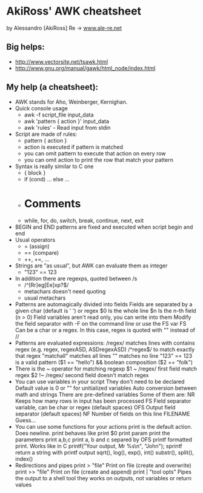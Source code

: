 # AkiRoss' AWK cheatsheet
by Alessandro [AkiRoss] Re -> www.ale-re.net

## Big helps:
 * http://www.vectorsite.net/tsawk.html
 * http://www.gnu.org/manual/gawk/html_node/index.html

## My help (a cheatsheet):
 * AWK stands for Aho, Weinberger, Kernighan.
 * Quick console usage
   * awk -f script_file input_data
   * awk 'pattern { action }' input_data
   * awk 'rules' -			Read input from stdin
 * Script are made of rules:
   * pattern { action }
   * action is executed if pattern is matched
   * you can omit pattern to execute that action on every row
   * you can omit action to print the row that match your pattern
 * Syntax is really similar to C one
   * { block }
   * if (cond) ... else ...
   * # Comments
   * while, for, do, switch, break, continue, next, exit
 * BEGIN and END patterns are fixed and executed when script begin and end
 * Usual operators
   * = (assign)
   * == (compare)
   * ++, +=, ...
 * Strings are "as usual", but AWK can evaluate them as integer
   * "123" == 123
 * In addition there are regexps, quoted between /s
   * /^[Rr]eg[Ee]xp?$/
   * metachars doesn't need quoting
   * usual metachars
 * Patterns are automagically divided into fields
	Fields are separated by a given char (default is ' ') or regex
	$0						Is the whole line
	$n						Is the n-th field (n > 0)
	Field variables aren't read only, you can write into them
	Modify the field separator with -F on the command line or use the FS var
	FS						Can be a char or a regex.
							In this case, regex is quoted with "" instead of //
 * Patterns are evaluated expressions:
	/regex/					matches lines with contains regex
							(e.g. regex, regexASD, ASDregexASD)
	/^regex$/ 				to match exactly that regex
	"matchall"				matches all lines
	""						matches no line
	"123" == 123 			is a valid pattern
	($1 == "hello") &&		boolean composition
	($2 == "folk")
 * There is the ~ operator for matching regexp
	$1 ~ /regex/			first field match regex
	$2 !~ /regex/			second field doesn't match regex
 * You can use variables in your script
	They don't need to be declared
	Default value is 0 or "" for unitialized variables
	Auto conversion between math and strings
	There are pre-defined variables
		Some of them are:
		NR					Keeps how many rows in input has been processed
		FS					Field separator variable, can be char or regex (default spaces)
		OFS					Output field separator (default spaces)
		NF					Number of fields on this line
		FILENAME			Guess...
 * You can use some functions for your actions
	print is the default action. Does newline.
		print 				behaves like print $0
		print param			print the parameters
		print a,b,c 		print a, b and c separed by OFS
	printf formatted print. Works like in C
		printf("Your output, Mr %s\n", "John");
	sprintf return a string with printf output
	sqrt(), log(), exp(), int()
	substr(), split(), index()
 * Redirections and pipes
	print > "file"			Print on file (create and overwrite)
	print >> "file"			Print on file (create and append)
	print | "tool opts"		Pipes the output to a shell tool
	they works on outputs, not variables or return values
